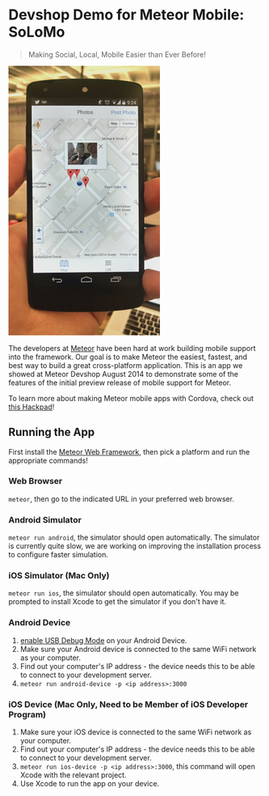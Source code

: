 Devshop Demo for Meteor Mobile: SoLoMo
======================================

> Making Social, Local, Mobile Easier than Ever Before!

<img src="screenshot.jpg" width="300" />

The developers at [Meteor](https://www.meteor.com/) have been hard at work building mobile support into the framework. Our goal is to make Meteor the easiest, fastest, and best way to build a great cross-platform application. This is an app we showed at Meteor Devshop August 2014 to demonstrate some of the features of the initial preview release of mobile support for Meteor.

To learn more about making Meteor mobile apps with Cordova, check out [this Hackpad](https://meteor.hackpad.com/Getting-Started-With-Cordova-Z5n6zkVB1xq)!

## Running the App

First install the [Meteor Web Framework](https://www.meteor.com/), then pick a platform and run the appropriate commands!

### Web Browser

`meteor`, then go to the indicated URL in your preferred web browser.

### Android Simulator

`meteor run android`, the simulator should open automatically. The simulator is currently quite slow, we are working on improving the installation process to configure faster simulation.

### iOS Simulator (Mac Only)

`meteor run ios`, the simulator should open automatically. You may be prompted to install Xcode to get the simulator if you don't have it.

### Android Device

1. [enable USB Debug Mode](http://developer.android.com/tools/device.html#developer-device-options) on your Android Device.
2. Make sure your Android device is connected to the same WiFi network as your computer.
3. Find out your computer's IP address - the device needs this to be able to connect to your development server.
4. `meteor run android-device -p <ip address>:3000`

### iOS Device (Mac Only, Need to be Member of iOS Developer Program)

1. Make sure your iOS device is connected to the same WiFi network as your computer.
2. Find out your computer's IP address - the device needs this to be able to connect to your development server.
3. `meteor run ios-device -p <ip address>:3000`, this command will open Xcode with the relevant project.
4. Use Xcode to run the app on your device.